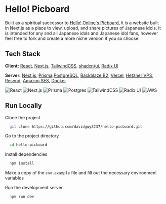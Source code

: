 
# Hello! Picboard

Built as a spiritual successor to [Hello! Online's Picboard](https://www.hello-online.org/index.php?app=picapp), it is a website built in Next.js as a place to view, upload, and share pictures of Japanese idols. It is intended for any and all Japanese idols and Japanese idol fans, however feel free to fork and create a more niche version if you so choose.


## Tech Stack

**Client:** [React](https://react.dev/), [Next.js](https://nextjs.org/), [TailwindCSS](https://tailwindcss.com/), [shadcn/ui](https://ui.shadcn.com/), [Radix UI](https://www.radix-ui.com/)

**Server:** [Next.js](https://nextjs.org/), [Prisma](https://www.prisma.io/) [PostgreSQL](https://www.postgresql.org/), [Backblaze B2](https://www.backblaze.com/cloud-storage), [Vercel](https://vercel.com/), [Hetzner VPS](https://www.hetzner.com/), [Resend](https://resend.com/), [Amazon SES](https://aws.amazon.com/ses/), [Docker](https://www.docker.com/)

![React](https://img.shields.io/badge/react-%2320232a.svg?style=for-the-badge&logo=react&logoColor=%2361DAFB) ![Next.js](https://img.shields.io/badge/Next-black?style=for-the-badge&logo=next.js&logoColor=white) ![Prisma](https://img.shields.io/badge/Prisma-3982CE?style=for-the-badge&logo=Prisma&logoColor=white) ![Postgres](https://img.shields.io/badge/postgres-%23316192.svg?style=for-the-badge&logo=postgresql&logoColor=white) ![TailwindCSS](https://img.shields.io/badge/tailwindcss-%2338B2AC.svg?style=for-the-badge&logo=tailwind-css&logoColor=white) ![Radix UI](https://img.shields.io/badge/radix%20ui-161618.svg?style=for-the-badge&logo=radix-ui&logoColor=white) ![AWS](https://img.shields.io/badge/AWS-%23FF9900.svg?style=for-the-badge&logo=amazon-aws&logoColor=white)
## Run Locally

Clone the project

```bash
  git clone https://github.com/davidguy3237/hello-picboard.git
```

Go to the project directory

```bash
  cd hello-picboard
```

Install dependencies

```bash
  npm install
```
Make a copy of the `env.example` file and fill out the necessary environment variables

Run the development server

```bash
  npm run dev
```

